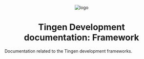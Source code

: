 <!-- u240925 -->

<div align="center">

  ![logo](../.github/Images/Logos/TingenDocumentation-232x308.png)

  <h1>
    Tingen Development documentation: Framework
  </h1>

</div>

Documentation related to the Tingen development frameworks.

